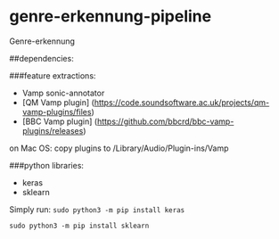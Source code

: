 # genre-erkennung-pipeline
Genre-erkennung

##dependencies:

###feature extractions:

- Vamp sonic-annotator
- [QM Vamp plugin] (https://code.soundsoftware.ac.uk/projects/qm-vamp-plugins/files)
- [BBC Vamp plugin] (https://github.com/bbcrd/bbc-vamp-plugins/releases)

on Mac OS: 
copy plugins to /Library/Audio/Plugin-ins/Vamp

###python libraries:
- keras
- sklearn

Simply run:
`sudo python3 -m pip install keras`

`sudo python3 -m pip install sklearn`
